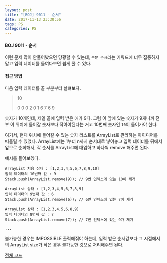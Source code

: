 ```yaml
---
layout: post
title: "[BOJ] 9011 - 순서"
date: 2017-11-13 23:30:56
tags: PS
categories: PS
---
```


#### BOJ 9011 - 순서

이런 문제 많이 안풀어봤으면 당황할 수 있는데, `부분 순서`라는 키워드에 너무 집중하지 말고 입력 데이터를 들여다보면 쉽게 풀 수 있다.



#### 접근 방법

다음 입력 데이터를 끝 부분부터 살펴보자.

>   10
>
>   0 0 0 2 0 1 6 7 6 9

숫자가 10개인데, 제일 끝에 입력 받은 애가 9다. 그럼 이 앞에 있는 숫자가 9개니까 전부 이 위치에 들어갈 숫자보다 작아야된다는 거고 10번째 숫자인 `10`이 들어가야 한다.

여기서, 현재 위치에 들어갈 수 있는 숫자 리스트를 ArrayList로 관리하는 아이디어를 떠올릴 수 있었다. ArrayList에는 1부터 n까지 순서대로 넣어놓고 입력 데이터를 뒤에서 앞으로 순회해서, 각 순서를 ArrayList에 대입하고 하나씩 remove 해주면 된다.

예시를 들어보겠다.

```
ArrayList 처음 상태 : [1,2,3,4,5,6,7,8,9,10]
입력 데이터의 10번째 값 : 9
Stack.push(ArrayList.remove(9)); // 9번 인덱스에 있는 10이 제거

ArrayList 상태 : [1,2,3,4,5,6,7,8,9]
입력 데이터의 9번째 값 : 6
Stack.push(ArrayList.remove(6)); // 6번 인덱스에 있는 7이 제거

ArrayList 상태 : [1,2,3,4,5,6,8,9]
입력 데이터의 8번째 값 : 7
Stack.push(ArrayList.remove(7)); // 7번 인덱스에 있는 9가 제거

...
```

불가능한 경우는 IMPOSSIBLE 출력해줘야 하는데, 입력 받은 순서값보다 그 시점에서의 ArrayList size가 작은 경우 불가능한 것으로 처리해주면 된다.



[전체 코드](https://github.com/joshua-qa/PS/blob/master/BOJ/9000/9011.java)
